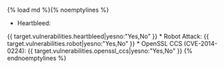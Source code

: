 {% load md %}{% noemptylines %}
 * Heartbleed: 
<span style="color: {% if target.vulnerabilities.heartbleed %}red{% else %}green{% endif %}">
    {{ target.vulnerabilities.heartbleed|yesno:"Yes,No" }}
</span>
 * Robot Attack: 
<span style="color: {% if target.vulnerabilities.robot %}red{% else %}green{% endif %}">
    {{ target.vulnerabilities.robot|yesno:"Yes,No" }}
</span>
 * OpenSSL CCS (CVE-2014-0224): 
<span style="color: {% if target.vulnerabilities.openssl_ccs %}red{% else %}green{% endif %}">
    {{ target.vulnerabilities.openssl_ccs|yesno:"Yes,No" }}
</span>
{% endnoemptylines %}
